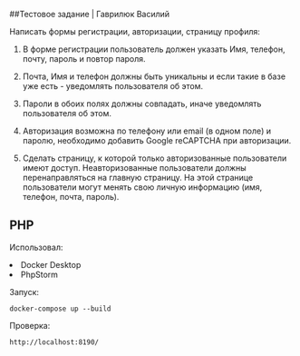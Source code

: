 ##Тестовое задание | Гаврилюк Василий

Написать формы регистрации, авторизации, страницу профиля:

1.  В форме регистрации пользователь должен указать Имя, телефон, почту, пароль и повтор пароля.

2. Почта, Имя  и телефон должны быть уникальны и если такие в базе уже есть - уведомлять пользователя об этом.

3. Пароли в обоих полях должны совпадать, иначе уведомлять пользователя об этом.

4. Авторизация возможна по телефону или email (в одном поле) и паролю, необходимо добавить Google reCAPTCHA при авторизации.

5. Сделать страницу, к которой только авторизованные пользователи имеют доступ. Неавторизованные пользователи должны перенаправляться на главную страницу. На этой странице пользователи могут менять свою личную информацию (имя, телефон, почта, пароль).

## PHP
Использовал:
<li>Docker Desktop</li>
<li>PhpStorm</li>

Запуск: 
    
    docker-compose up --build  

Проверка:

    http://localhost:8190/



